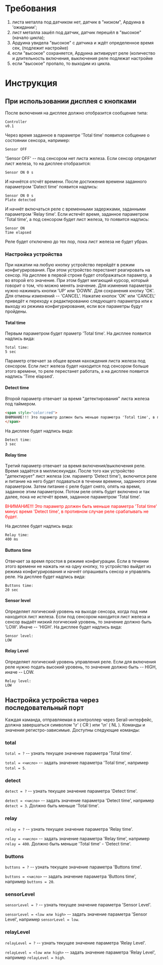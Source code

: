 # Требования

1. листа металла под датчиком нет, датчик в "низком", Ардуина в 'ожидании';
1. лист металла зашёл под датчик, датчик перешёл в "высокое" (начало цикла);
1. Ардуина увидела "высокое" с датчика и ждёт определенное время  сек, (подлежит настройке)
1. если "высокое" сохраняется, Ардуина активирует реле (количество и длительность включения, выключения реле подлежат настройке
1. если "высокое" пропало, то выходим из цикла.


# Инструкция

## При использовании дисплея с кнопками
После включения на дисплее должно отобразится сообщение типа:
```
Controller
v0.1
```
Через время заданное в параметре 'Total time' появится собщение о состоянии сенсора, например:
```
Sensor OFF
```
'Sensor OFF' -- под сенсором нет листа железа.
Если сенсор определит лист железа, то на дисплее отобразится:
```
Sensor ON 0 s
```
И начнётся отсчёт времени. После достижения времени заданного параметром 'Datect time' появится надпись:
```
Sensor ON 0 s
Plate detected
```
И начнёт включаться реле с временными задержками, заданными параметром 'Relay time'.
Если истечёт время, заданное параметром 'Total time', а под сенсором будет лист железа, то появится надпись:
```
Sensor ON
Time elapsed
```
Реле будет отключено до тех пор, пока лист железа не будет убран.

### Настройка устройства
При нажатии на любую кнопку устройство перейдёт в режим конфигурирования. При этом устройство перестанет реагировать на сенсор.
На дисплее в первой строке будет отображаться параметр, а во второй его значение. При этом будет мигающий курсор, который говорит о том, что можно менять значение.
Для измнения параметра нужно нажимать кнопки 'UP' или 'DOWN'. Для сохранения кнопку 'OK'. Для отмены изменений -- 'CANCEL'.
Нажатие кнопок 'OK' или 'CANCEL' приведёт к переходу к редактированию следующего параметра или к выходу из режима конфигурирования, если все параметры будут пройдены.

#### Total time
Первым параметром будет праметр 'Total time'. На дисплее появится надпись вида:
```
Total time:
5 sec
```
Параметр отвечает за общее время нахождения листа железа под сенсором. Если лист железа будет находится под сенсором больше этого времени, то реле перестанет работать, а на дисплее появится надпись 'Time elapsed'.

#### Detect time
Второй параметр отвечает за время "детектирования" листа железа под таймером.
```html
<span style="color:red">
ВНИМАНИЕ!!! Это параметр должен быть меньше параметра 'Total time', в противном случае реле срабатывать не будет. Устройство не проверяет корректность параметров. 
</span>
```
На дисплее будет надпись вида:
```
Detect time:
3 sec
```

#### Relay time
Tретий параметр отвечает за время включения/выключения реле. Время задаётся в миллисекундах. После того как устройство "детектирует" лист железа (см. параметр 'Detect time'), включится реле и питание на него будет подаваться в течении времени, заданного этим параметром. Затем питание с реле будет снято, опять на время, заданное этим параметром. Потом реле опять будет включено и так далее, пока не истечёт время, заданное параметром 'Total time'.

<span style="color:red">
ВНИМАНИЕ!!! Это параметр должен быть меньше параметра 'Total time' минус время 'Detect time', в противном случае реле срабатывать не будет.
</span>

На дисплее будет надпись вида:
```
Relay time:
400 ms
```

#### Buttons time
Отвечает за время простоя в режиме конфигурации. Если в течении этого времени не нажать ни на одну кнопку, то устройство выйдет из режима конфигурирования и начнёт опрашивать сенсор и управлять реле.
На дисплее будет надпись вида:
```
Buttons time:
20 sec
```

#### Sensor level
Определяет логический уровень на выходе сенсора, когда под ним находится лист железа. Если под сенсором находится лист железа и сенсор выдаёт низкий логический уровень, то значение должно быть 'LOW'. Иначе -- 'HIGH'.
На дисплее будет надпись вида:
```
Sensor level:
LOW
```

#### Relay Level
Определяет логический уровень управления реле. Если для включения реле нужно подать высокий уровень, то значение должно быть -- HIGH, иначе -- LOW.
```
Relay level:
LOW
```

## Настройка устройства через последовательный порт
Каждая каманда, отправляемая в контроллер через Serail-интерфейс, должна завершаться символом '\r' ( CR ) или '\n' ( NL ).
Команды и значения регистро-зависимые.
Доступны следующие команды:

### total
`total = ?` -- узнать текущее значение параметра 'Total time'.

`total = <число>` -- задать значение параметра 'Total time', например `total = 5`.

### detect
`detect = ?` -- узнать текущее значение параметра 'Detect time'.

`detect = <число>` -- задать значение параметра 'Detect time', например `detect = 3`. Должно быть меньше 'Total time'.

### relay
`relay = ?` -- узнать текущее значение параметра 'Relay time'.

`relay = <число>` -- задать значение параметра 'Relay time', например `relay = 400`. Должно быть меньше 'Total time' - 'Detect time'.

### buttons
`buttons = ?` -- узнать текущее значение параметра 'Buttons time'.

`buttons = <число>` -- задать значение параметра 'Buttons time', например `buttons = 20`.

### sensorLevel
`sensorLevel = ?` -- узнать текущее значение параметра 'Sensor Level'.

`sensorLevel = <low или high>` -- задать значение параметра 'Sensor Level', например `sensorLevel = low`. 

### relayLevel
`relayLevel = ?` -- узнать текущее значение параметра 'Relay Level'.

`relayLevel = <low или high>` -- задать значение параметра 'Relay Level', например `relayLevel = high`. 
